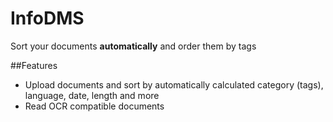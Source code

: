# InfoDMS

Sort your documents **automatically** and order them by tags

##Features

* Upload documents and sort by automatically calculated category (tags), language, date, length and more
* Read OCR compatible documents